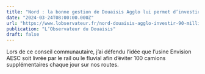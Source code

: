 ```yaml
---
title: "Nord : la bonne gestion de Douaisis Agglo lui permet d’investir 90 millions en 2024"
date: "2024-03-24T08:00:00.000Z"
url: "https://www.lobservateur.fr/nord-douaisis-agglo-investir-90-millions/"
publication: "L’Observateur du Douaisis"
draft: false
---
```


Lors de ce conseil communautaire, j’ai défendu l’idée que l’usine Envision AESC soit livrée par le rail ou le fluvial afin d’éviter 100 camions supplémentaires chaque jour sur nos routes.
